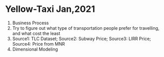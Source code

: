 # Yellow-Taxi Jan,2021

1) Business Process
2) Try to figure out what type of transportation people prefer for travelling, and what cost the least
3) Source1: TLC Dataset; Source2: Subway Price; Source3: LIRR Price; Source4: Price from MNR
4) Dimensional Modeling